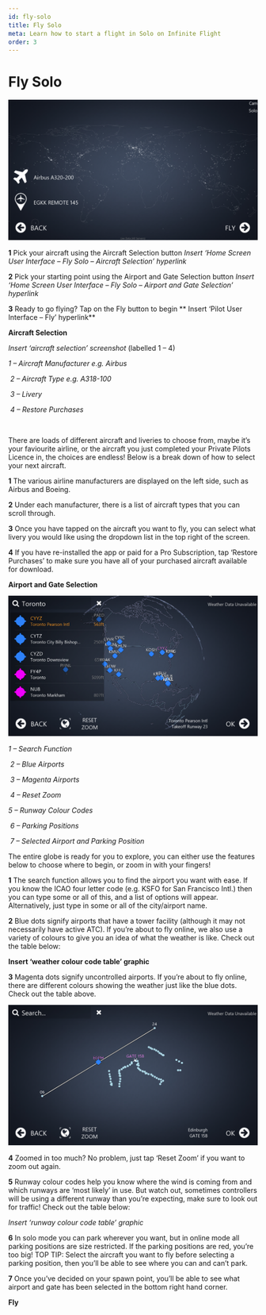 ```yaml
---
id: fly-solo
title: Fly Solo
meta: Learn how to start a flight in Solo on Infinite Flight
order: 3
---
```


# Fly Solo

![Solo Page](_images\manual\solo-page.png)



**1**        Pick your aircraft using the Aircraft Selection button **Insert ‘Home Screen User Interface – Fly Solo –* *Aircraft Selection’ hyperlink**

 

**2**        Pick your starting point using the Airport and Gate Selection button **Insert ‘Home Screen User Interface – Fly Solo –* *Airport and Gate Selection’ hyperlink**

 

**3**        Ready to go flying? Tap on the Fly button to begin ** Insert ‘Pilot User Interface – Fly’ hyperlink**

 

**Aircraft Selection**

 

*Insert ‘aircraft selection’ screenshot* (labelled 1 – 4)

 

*1 – Aircraft Manufacturer e.g. Airbus*

​                *2 – Aircraft Type e.g. A318-100*

​                *3 – Livery*

​                *4 – Restore Purchases*

​                

There are loads of different aircraft and liveries to choose from, maybe it’s your faviourite airline, or the aircraft you just completed your Private Pilots Licence in, the choices are endless! Below is a break down of how to select your next aircraft.

 

**1**        The various airline manufacturers are displayed on the left side, such as Airbus and Boeing.

 

**2**        Under each manufacturer, there is a list of aircraft types that you can scroll through.

 

**3**        Once you have tapped on the aircraft you want to fly, you can select what livery you would like using the dropdown list in the top right of the screen.

 

**4**        If you have re-installed the app or paid for a Pro Subscription, tap ‘Restore Purchases’ to make sure you have all of your purchased aircraft available for download.

 

**Airport and Gate Selection**

![Map Zoomed Out](_images\manual\map-zoomed-out.png)

*1 – Search Function*

​                *2 – Blue Airports*

​                *3 – Magenta Airports*

​                *4 – Reset Zoom*

*5 – Runway Colour Codes*

​                *6 – Parking Positions*

​                *7 – Selected Airport and Parking Position*

 

The entire globe is ready for you to explore, you can either use the features below to choose where to begin, or zoom in with your fingers!

 

**1**        The search function allows you to find the airport you want with ease. If you know the ICAO four letter code (e.g. KSFO for San Francisco Intl.) then you can type some or all of this, and a list of options will appear. Alternatively, just type in some or all of the city/airport name. 

 

**2**        Blue dots signify airports that have a tower facility (although it may not necessarily have active ATC). If you’re about to fly online, we also use a variety of colours to give you an idea of what the weather is like. Check out the table below:

 

**Insert ‘weather colour code table’ graphic**

 

**3**        Magenta dots signify uncontrolled airports. If you’re about to fly online, there are different colours showing the weather just like the blue dots. Check out the table above.



![Map Zoomed In](_images\manual\map-zoomed-in.png)



**4**        Zoomed in too much? No problem, just tap ‘Reset Zoom’ if you want to zoom out again.

 

**5**        Runway colour codes help you know where the wind is coming from and which runways are ‘most likely’ in use. But watch out, sometimes controllers will be using a different runway than you’re expecting, make sure to look out for traffic! Check out the table below:

 

*Insert ‘runway colour code table’ graphic*

 

**6**        In solo mode you can park wherever you want, but in online mode all parking positions are size restricted. If the parking positions are red, you’re too big! TOP TIP: Select the aircraft you want to fly before selecting a parking position, then you’ll be able to see where you can and can’t park.

 

**7**        Once you’ve decided on your spawn point, you’ll be able to see what airport and gate has been selected in the bottom right hand corner.

 

**Fly**


